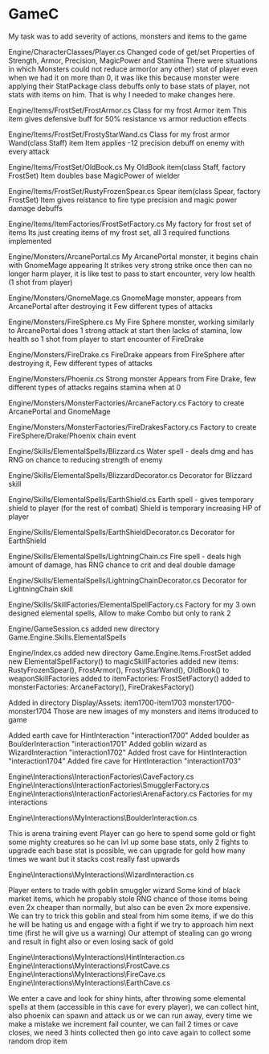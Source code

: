 # GameC

My task was to add severity of actions, monsters and items to the game

Engine/CharacterClasses/Player.cs
Changed code of get/set Properties of Strength, Armor, Precision, MagicPower and Stamina
There were situations in which Monsters could not reduce armor(or any other) stat
of player even when we had it on more than 0, it was like this because monster 
were applying their StatPackage class debuffs only to base stats of player, not stats
with items on him. That is why I needed to make changes here.

Engine/Items/FrostSet/FrostArmor.cs
Class for my frost Armor item
This item gives defensive buff for 50% resistance vs armor reduction effects

Engine/Items/FrostSet/FrostyStarWand.cs
Class for my frost armor Wand(class Staff) item
Item applies -12 precision debuff on enemy with every attack

Engine/Items/FrostSet/OldBook.cs
My OldBook item(class Staff, factory FrostSet)
Item doubles base MagicPower of wielder

Engine/Items/FrostSet/RustyFrozenSpear.cs
Spear item(class Spear, factory FrostSet)
Item gives reistance to fire type precision and magic power damage debuffs

Engine/Items/ItemFactories/FrostSetFactory.cs
My factory for frost set of items
Its just creating items of my frost set, all 3 required functions implemented

Engine/Monsters/ArcanePortal.cs
My ArcanePortal monster, it begins chain with GnomeMage appearing
It strikes very strong strike once then can no longer harm player, 
it is like test to pass to start encounter, very low health (1 shot from player)

Engine/Monsters/GnomeMage.cs
GnomeMage monster, appears from ArcanePortal after destroying it
Few different types of attacks

Engine/Monsters/FireSphere.cs
My Fire Sphere monster, working similarly to ArcanePortal
does 1 strong attack at start then lacks of stamina,
low health so 1 shot from player to start encounter of FireDrake

Engine/Monsters/FireDrake.cs
FireDrake appears from FireSphere after destroying it,
Few different types of attacks

Engine/Monsters/Phoenix.cs
Strong monster
Appears from Fire Drake, few different types of attacks
regains stamina when at 0 

Engine/Monsters/MonsterFactories/ArcaneFactory.cs
Factory to create ArcanePortal and GnomeMage

Engine/Monsters/MonsterFactories/FireDrakesFactory.cs
Factory to create FireSphere/Drake/Phoenix chain event

Engine/Skills/ElementalSpells/Blizzard.cs
Water spell - deals dmg and has RNG on chance to reducing strength of enemy

Engine/Skills/ElementalSpells/BlizzardDecorator.cs
Decorator for Blizzard skill

Engine/Skills/ElementalSpells/EarthShield.cs
Earth spell - gives temporary shield to player (for the rest of combat)
Shield is temporary increasing HP of player

Engine/Skills/ElementalSpells/EarthShieldDecorator.cs
Decorator for EarthShield

Engine/Skills/ElementalSpells/LightningChain.cs
Fire spell - deals high amount of damage, has RNG chance to crit
and deal double damage

Engine/Skills/ElementalSpells/LightningChainDecorator.cs
Decorator for LightningChain skill

Engine/Skills/SkillFactories/ElementalSpellFactory.cs
Factory for my 3 own designed elemental spells, 
Allow to make Combo but only to rank 2

Engine/GameSession.cs
added new directory Game.Engine.Skills.ElementalSpells

Engine/Index.cs
added new directory Game.Engine.Items.FrostSet
added new ElementalSpellFactory() to magicSkillFactories
added new items: RustyFrozenSpear(), FrostArmor(), FrostyStarWand(), OldBook() to
weaponSkillFactories
added to itemFactories: FrostSetFactory()
added to monsterFactories: ArcaneFactory(), FireDrakesFactory()

Added in directory Display/Assets:
item1700-item1703
monster1700-monster1704
Those are new images of my monsters and items itroduced to game

Added earth cave for HintInteraction "interaction1700"
Added boulder as BoulderInteraction "interaction1701"
Added goblin wizard as WizardInteraction "interaction1702"
Added frost cave for HintInteraction "interaction1704"
Added fire cave for HintInteraction "interaction1703"

Engine\Interactions\InteractionFactories\CaveFactory.cs
Engine\Interactions\InteractionFactories\SmugglerFactory.cs
Engine\Interactions\InteractionFactories\ArenaFactory.cs
Factories for my interactions

Engine\Interactions\MyInteractions\BoulderInteraction.cs

This is arena training event
Player can go here to spend some gold or fight some mighty creatures
so he can lvl up some base stats, only 2 fights to upgrade each base stat 
is possible, we can upgrade for gold how many times we want but it stacks 
cost really fast upwards

Engine\Interactions\MyInteractions\WizardInteraction.cs

Player enters to trade with goblin smuggler wizard
Some kind of black market items, which he propably stole
RNG chance of those items being even 2x cheaper than normally, but
also can be even 2x more expensive.
We can try to trick this goblin and steal from him some items,
if we do this he will be hating us and engage with a fight if we try to
approach him next time (first he will give us a warning)
Our attempt of stealing can go wrong and result in fight also or even losing sack of gold


Engine\Interactions\MyInteractions\HintInteraction.cs
Engine\Interactions\MyInteractions\FrostCave.cs
Engine\Interactions\MyInteractions\FireCave.cs
Engine\Interactions\MyInteractions\EarthCave.cs

We enter a cave and look for shiny hints, after throwing some elemental spells at them
(accessible in this cave for every player), we can collect hint, also phoenix can spawn and
attack us or we can run away, every time we make a mistake we increment fail counter,
we can fail 2 times or cave closes, we need 3 hints collected then go into cave again
to collect some random drop item

